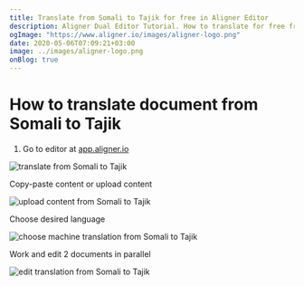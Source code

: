 ```yaml
---
title: Translate from Somali to Tajik for free in Aligner Editor
description: Aligner Dual Editor Tutorial. How to translate for free from Somali to Tajik. Aligner is multilingual document management platform. 
ogImage: "https://www.aligner.io/images/aligner-logo.png"
date: 2020-05-06T07:09:21+03:00
image: ../images/aligner-logo.png
onBlog: true
---
```


# How to translate document from Somali to Tajik

1. Go to editor at [app.aligner.io](https://app.aligner.io "Aligner App web page")

![translate from Somali to Tajik](../aligner-blank-editor.png "translate from Somali to Tajik")

Copy-paste content or upload content

![upload content from Somali to Tajik](../aligner-uploaded-document.png "upload content from Somali to Tajik")

Choose desired language

![choose machine translation from Somali to Tajik](../aligner-language-dropdown.png "choose machine translation from Somali to Tajik")

Work and edit 2 documents in parallel

![edit translation from Somali to Tajik](../aligner-double-sitded-editor.png "edit translation from Somali to Tajik")

